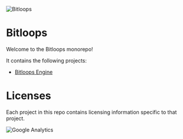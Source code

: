 ![Bitloops](https://bitloops.com/assets/img/bitloops-logo_320x80.png)

# Bitloops

Welcome to the Bitloops monorepo! 

It contains the following projects: 

- [Bitloops Engine](https://github.com/bitloops/bitloops/tree/main/bitloops-engine)

# Licenses

Each project in this repo contains licensing information specific to that project. 

![Google Analytics](https://www.google-analytics.com/collect?v=1&t=pageview&ec=repo&ea=open&dp=bitloops%2Fbitloops&dt=bitloops%2Fbitloops&tid=UA-160003534-1&cid=0)
